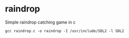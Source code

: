 # raindrop
Simple raindrop catching game in c

```
gcc raindrop.c -o raindrop -I /usr/include/SDL2 -l SDL2
``` 
